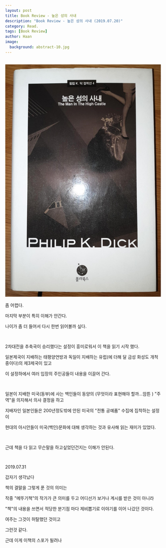 ```yaml
---
layout: post
title: Book Review - 높은 성의 사내
description: "Book Review - 높은 성의 사내 (2019.07.20)" 
category: Read.
tags: [Book Review]
author: Haan
image:
  background: abstract-10.jpg
---
```

<br/>

<img src="/assets/img/BR_190720.jpg">

<p>좀 어렵다.</p>
<p>마지막 부분이 특히 이해가 안간다.</p>
<p>나이가 좀 더 들어서 다시 한번 읽어볼까 싶다.</p>
<br/>
<p>2차대전을 추축국이 승리했다는 설정이 흥미로워서 이 책을 읽기 시작 했다.</p>
<p>일본제국이 지배하는 태평양연방과 독일이 지배하는 유럽(에 더해 달 금성 화성도 개척중이다)의 제3제국이 있고</p>
<p>이 설정하에서 여러 입장의 주인공들이 내용을 이끌어 간다.</p>
<br/>
<p>일본이 지배한 미국(동부)에 사는 백인들이 동양의 (무엇이라 표현해야 할까...암튼 ) "주역"을 의지해서 의사 결정을 하고</p>
<p>지배자인 일본인들은 200년정도밖에 안된 미국의 "전통 공예품" 수집에 집착하는 설정이</p> 
<p>현대의 아시안들이 미국(백인)문화에 대해 생각하는 것과 유사해 읽는 재미가 있었다.</p>
<br/>
<p>근데 책을 다 읽고 무슨말을 하고싶었던건지는 이해가 안된다. </p>
<br/>
<p>2019.07.31</p>
<p>갑자기 생각났다</p>
<p>책의 결말을 그렇게 푼 것의 의미는</p>
<p>작중 "메뚜기책"의 작가가 큰 의미를 두고 어디선가 보거나 계시를 받은 것이 아니라 </p>
<p>"책"의 내용을 쓰면서 적당한 분기점 마다 제비뽑기로 이야기를 이어 나갔던 것이다.</p>
<p>여주는 그것이 허탈했던 것이고</p>
<p>그런것 같다.</p>
<p>근데 이게 이책의 스포가 될려나</p>

